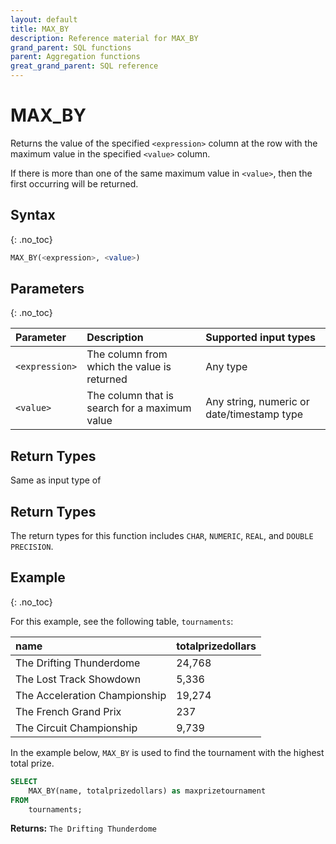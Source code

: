 ```yaml
---
layout: default
title: MAX_BY
description: Reference material for MAX_BY
grand_parent: SQL functions
parent: Aggregation functions
great_grand_parent: SQL reference
---
```



# MAX\_BY

Returns the value of the specified `<expression>` column at the row with the maximum value in the specified `<value>` column.

If there is more than one of the same maximum value in `<value>`, then the first occurring will be returned.

## Syntax
{: .no_toc}

```sql
MAX_BY(<expression>, <value>)
```

## Parameters
{: .no_toc}

| Parameter | Description                         |Supported input types |
| :--------- | :----------------------------------- | :---------------------|
| `<expression>` | The column from which the value is returned | Any type |
| `<value>` | The column that is search for a maximum value | Any string, numeric or date/timestamp type |

## Return Types

Same as input type of <expression>

## Return Types
The return types for this function includes `CHAR`, `NUMERIC`, `REAL`, and `DOUBLE PRECISION`. 

## Example
{: .no_toc}

For this example, see the following table, `tournaments`:

| name                          | totalprizedollars |
| :-----------------------------| :-----------------| 
| The Drifting Thunderdome      | 24,768            |
| The Lost Track Showdown       | 5,336             |
| The Acceleration Championship | 19,274            |
| The French Grand Prix         | 237               |
| The Circuit Championship      | 9,739             |


In the example below, `MAX_BY` is used to find the tournament with the highest total prize.

```sql
SELECT
	MAX_BY(name, totalprizedollars) as maxprizetournament
FROM
	tournaments;
```

**Returns:** `The Drifting Thunderdome`
